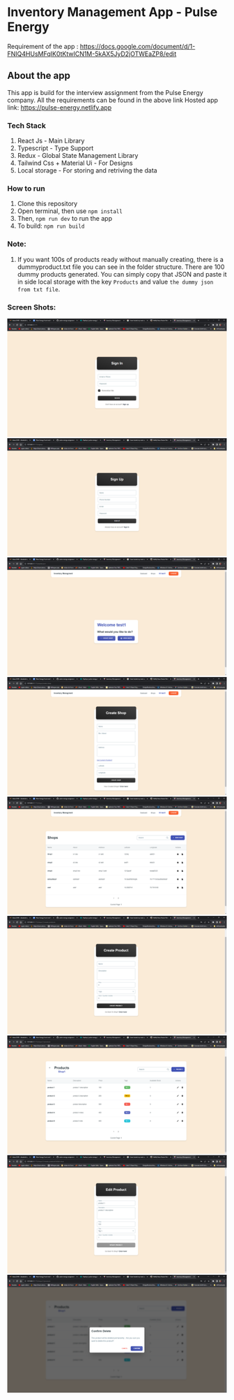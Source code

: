# Inventory Management App - Pulse Energy

Requirement of the app : https://docs.google.com/document/d/1-FNIQ4HUsMFqIK0tKtwICN1M-5kAX5JyD2jOTWEaZP8/edit

## About the app

This app is build for the interview assignment from the Pulse Energy company. All the requirements can be found in the above link
Hosted app link: https://pulse-energy.netlify.app

### Tech Stack

1. React Js - Main Library
2. Typescript - Type Support
3. Redux - Global State Management Library
4. Tailwind Css + Material Ui - For Designs
5. Local storage - For storing and retriving the data

### How to run

1. Clone this repository
2. Open terminal, then use `npm install`
3. Then, `npm run dev` to run the app
4. To build: `npm run build`

### Note:

1. If you want 100s of products ready without manually creating, there is a dummyproduct.txt file you can see in the folder structure. There are 100 dummy products generated. You can simply copy that JSON and paste it in side local storage with the key `Products` and value `the dummy json from txt file`.

### Screen Shots:

![Sign In](./Screenshots/image.png)
![Sign Up](./Screenshots/image-1.png)
![Dashboard](./Screenshots/image-2.png)
![Create Shop](./Screenshots/image-3.png)
![Shops](./Screenshots/image-4.png)
![Create Product](./Screenshots/image-5.png)
![Products](./Screenshots/image-6.png)
![Edit Product](./Screenshots/image-7.png)
![Delete Product](./Screenshots/image-8.png)
